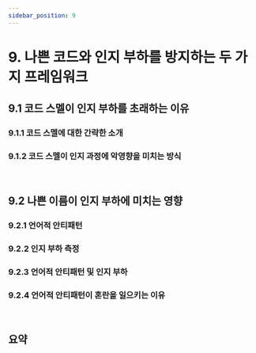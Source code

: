 ```yaml
---
sidebar_position: 9
---
```


# 9. 나쁜 코드와 인지 부하를 방지하는 두 가지 프레임워크

## 9.1 코드 스멜이 인지 부하를 초래하는 이유

### 9.1.1 코드 스멜에 대한 간략한 소개

### 9.1.2 코드 스멜이 인지 과정에 악영향을 미치는 방식

<br/>

## 9.2 나쁜 이름이 인지 부하에 미치는 영향

### 9.2.1 언어적 안티패턴

### 9.2.2 인지 부하 측정

### 9.2.3 언어적 안티패턴 및 인지 부하

### 9.2.4 언어적 안티패턴이 혼란을 일으키는 이유

<br/>

## 요약

